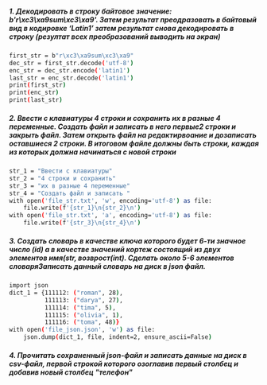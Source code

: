 
##### 1. Декодировать в строку байтовое значение: b'r\xc3\xa9sum\xc3\xa9'. Затем результат преодразовать в байтовый вид в кодировке ‘Latin1’ затем результат снова декодировать в строку (резултат всех преобразований выводить на экран)

```sh
first_str = b"r\xc3\xa9sum\xc3\xa9"
dec_str = first_str.decode('utf-8')
enc_str = dec_str.encode('latin1')
last_str = enc_str.decode('latin1')
print(first_str)
print(enc_str)
print(last_str)
```
##### 2. Ввести с клавиатуры 4 строки и сохранить их в разные 4 переменные. Создать файл и записать в него первые2 строки и закрыть файл. Затем открыть файл на редактирвоание и дозаписать оставшиеся 2 строки. В итоговом файле должны быть строки, каждая из которых должна начинаться с новой строки


```sh
str_1 = "Ввести с клавиатуры"
str_2 = "4 строки и сохранить"
str_3 = "их в разные 4 переменные"
str_4 = "Создать файл и записать "
with open('file_str.txt', 'w', encoding='utf-8') as file:
    file.write(f'{str_1}\n{str_2}\n')
with open('file_str.txt', 'a', encoding='utf-8') as file:
    file.write(f'{str_3}\n{str_4}\n')
```

##### 3. Создать словарь в качестве ключа которого будет 6-ти значное число (id) а в качестве значений кортеж состоящий из двух элементов имя(str, возврост(int). Сделать около 5-6 элементов словаряЗаписать данный словарь на диск в json файл.


```sh
import json
dict_1 = {111112: ("roman", 28),
          111113: ("darya", 27),
          111114: ("tima", 5),
          111115: ("olivia", 1),
          111116: ("toma", 48)}
with open('file_json.json', 'w') as file:
    json.dump(dict_1, file, indent=2, ensure_ascii=False)
```

##### 4. Прочитать сохраненный json-файл и записать данные на диск в csv-файл, первой строкой которого озоглавив первый столбец и добавив новый столбец "телефон"
